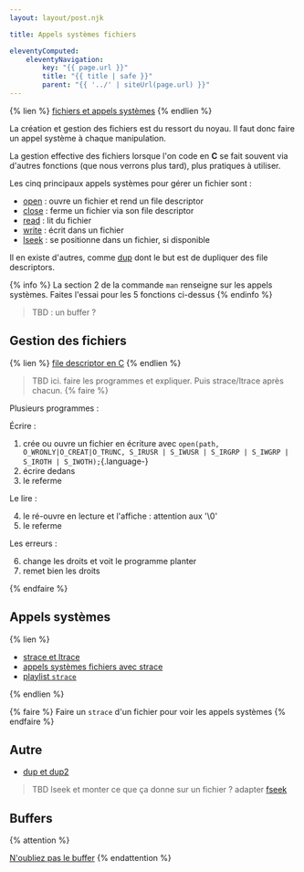 ```yaml
---
layout: layout/post.njk

title: Appels systèmes fichiers

eleventyComputed:
    eleventyNavigation:
        key: "{{ page.url }}"
        title: "{{ title | safe }}"
        parent: "{{ '../' | siteUrl(page.url) }}"
---
```



{% lien %}
[fichiers et appels systèmes](https://www.youtube.com/watch?v=ayMPFUGE_b4&list=PLhy9gU5W1fvUND_5mdpbNVHC1WCIaABbP&index=20)
{% endlien %}

La création et gestion des fichiers est du ressort du noyau. Il faut donc faire un appel système à chaque manipulation.

La gestion effective des fichiers lorsque l'on code en **C** se fait souvent via d'autres fonctions (que nous verrons plus tard), plus pratiques à utiliser.

Les cinq principaux appels systèmes pour gérer un fichier sont :

- [open](https://man7.org/linux/man-pages/man2/open.2.html) : ouvre un fichier et rend un file descriptor
- [close](https://man7.org/linux/man-pages/man2/close.2.html) : ferme un fichier via son file descriptor
- [read](https://man7.org/linux/man-pages/man2/read.2.html) : lit du fichier
- [write](https://man7.org/linux/man-pages/man2/write.2.html) : écrit dans un fichier
- [lseek](https://man7.org/linux/man-pages/man2/lseek.2.html) : se positionne dans un fichier, si disponible

Il en existe d'autres, comme [dup](https://man7.org/linux/man-pages/man2/dup.2.html) dont le but est de dupliquer des file descriptors.

{% info %}
La section 2 de la commande `man` renseigne sur les appels systèmes. Faites l'essai pour les 5 fonctions ci-dessus
{% endinfo %}

> TBD : un buffer ?

## Gestion des fichiers

{% lien %}
[file descriptor en C](https://www.youtube.com/watch?v=tKvm_qOeRpU)
{% endlien %}

> TBD ici. faire les programmes et expliquer. Puis strace/ltrace après chacun.
{% faire %}

Plusieurs programmes :

Écrire :

1. crée ou ouvre un fichier en écriture avec `open(path, O_WRONLY|O_CREAT|O_TRUNC, S_IRUSR | S_IWUSR | S_IRGRP | S_IWGRP | S_IROTH | S_IWOTH);`{.language-}
2. écrire dedans
3. le referme

Le lire :

4. le ré-ouvre en lecture et l'affiche : attention aux '\0'
5. le referme

Les erreurs :

6. change les droits et voit le programme planter
7. remet bien les droits

{% endfaire %}

## Appels systèmes

{% lien %}

- [strace et ltrace](https://www.youtube.com/watch?v=2AmP7Pse4U0)
- [appels systèmes fichiers avec strace](https://www.youtube.com/watch?v=-gP58pozNuM)
- [playlist `strace`](https://www.youtube.com/watch?v=j_w-vQ3UriM&list=PLn6POgpklwWq1YUQsMHzddjoiwJzPiqcf)

{% endlien %}

{% faire %}
Faire un `strace` d'un fichier pour voir les appels systèmes
{% endfaire %}

## Autre

- [dup et dup2](https://www.delftstack.com/fr/howto/c/dup2-in-c/)

> TBD lseek et monter ce que ça donne sur un fichier ?
> adapter  [fseek](https://www.youtube.com/watch?v=EA2MVIgu7Q4)

## Buffers

{% attention %}

[N'oubliez pas le buffer](https://www.learntosolveit.com/cprogramming/chapter8/sec_8.2_getchar.html)
{% endattention %}
